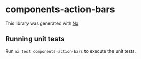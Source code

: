 # components-action-bars

This library was generated with [Nx](https://nx.dev).

## Running unit tests

Run `nx test components-action-bars` to execute the unit tests.
